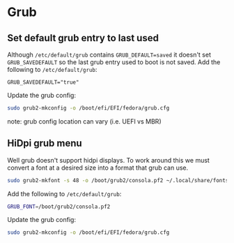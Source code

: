 # Grub

## Set default grub entry to last used

Although `/etc/default/grub` contains `GRUB_DEFAULT=saved` it doesn't
set `GRUB_SAVEDEFAULT` so the last grub entry used to boot is not saved.  Add
the following to `/etc/default/grub`:

```
GRUB_SAVEDEFAULT="true"
```

Update the grub config:

```bash
sudo grub2-mkconfig -o /boot/efi/EFI/fedora/grub.cfg
```

note: grub config location can vary (i.e. UEFI vs MBR)

## HiDpi grub menu

Well grub doesn't support hidpi displays.  To work around this we must
convert a font at a desired size into a format that grub can use.

```bash
sudo grub2-mkfont -s 48 -o /boot/grub2/consola.pf2 ~/.local/share/fonts/consola.ttf
```

Add the following to `/etc/default/grub`:

```bash
GRUB_FONT=/boot/grub2/consola.pf2
```

Update the grub config:

```bash
sudo grub2-mkconfig -o /boot/efi/EFI/fedora/grub.cfg
```
